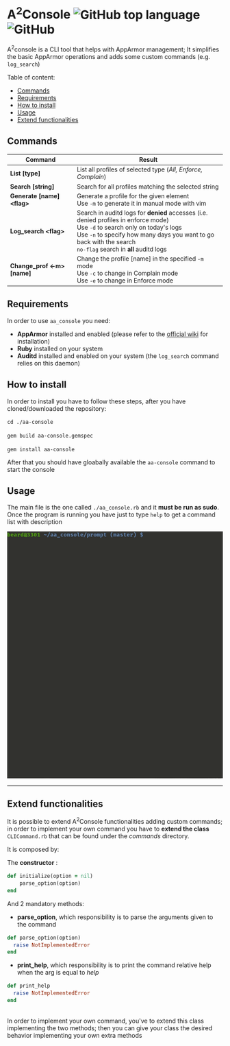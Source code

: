 # A<sup>2</sup>Console ![GitHub top language](https://img.shields.io/github/languages/top/beard33/aa-console.svg?color=9b111e&label=Ruby) ![GitHub](https://img.shields.io/github/license/beard33/aa-console?color=0078d7)

A<sup>2</sup>console is a CLI tool that helps with AppArmor management; It simplifies the basic AppArmor operations and adds some custom commands (e.g. `log_search`) </br>

Table of content:
* [Commands](#Commands)
* [Requirements](#Requirements)
* [How to install](#How-to-install)
* [Usage](#Usage)
* [Extend functionalities](#Extend-functionalities)

## Commands
| Command | Result  |
|---      |---      |
| **List [type]** | List all profiles of selected type (_All, Enforce, Complain_)  |
|  **Search [string]** | Search for all profiles matching the selected string  |
|  **Generate [name] \<flag\>**| Generate a profile for the given element <br> Use `-m` to generate it in manual mode with vim|
|  **Log_search \<flag\>**| Search in auditd logs for __denied__ accesses (i.e. denied profiles in enforce mode) <br> Use `-d` to search only on today's logs <br> Use `-n` to specify how many days you want to go back with the search <br> `no-flag` search in **all** auditd logs|
| **Change_prof <-m> [name]**| Change the profile [name] in the specified `-m` mode <br> Use `-c` to change in Complain mode <br> Use `-e` to change in Enforce mode |


## Requirements
In order to use `aa_console` you need:
* **AppArmor** installed and enabled (please refer to the [official wiki](https://gitlab.com/apparmor/apparmor/wikis/home) for installation)
* **Ruby** installed on your system
* **Auditd** installed and enabled on your system (the `log_search` command relies on this daemon)

## How to install
In order to install you have to follow these steps, after you have cloned/downloaded the repository:
```
cd ./aa-console

gem build aa-console.gemspec

gem install aa-console
```
After that you should have gloabally available the `aa-console` command to start the console

## Usage
The main file is the one called `./aa_console.rb` and it **must be run as sudo**. Once the program is running you have just to type `help` to get a command list with description </br>

![](img/help.gif)

---

## Extend functionalities
It is possible to extend A<sup>2</sup>Console functionalities adding custom commands; in order to implement your own command you have to **extend the class** `CLICommand.rb` that can be found under the _commands_ directory. <br>

It is composed by: <br>


The **constructor** :
``` ruby
def initialize(option = nil)
    parse_option(option)
end
```
And 2 mandatory methods:
* **parse_option**, which responsibility is to parse the arguments given to the command
``` ruby
def parse_option(option)
  raise NotImplementedError
end
```
* **print_help**, which responsibility is to print the command relative help when the arg is equal to _help_
``` ruby
def print_help
  raise NotImplementedError
end
```
<br>
In order to implement your own command, you've to extend this class implementing the two methods; then you can give your class the desired behavior implementing your own extra methods
